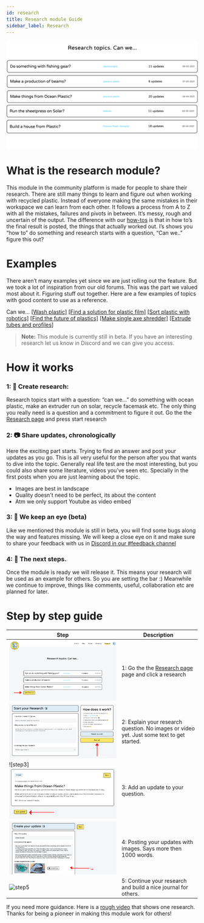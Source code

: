 ```yaml
---
id: research
title: Research module Guide
sidebar_label: Research
---
```


<img src="../assets/guides/research-intro.png"/>

# What is the research module?

This module in the community platform is made for people to share their research. There are still many things to learn and figure out when working with recycled plastic. Instead of everyone making the same mistakes in their workspace we can learn from each other. It follows a process from A to Z with all the mistakes, failures and pivots in between. It’s messy, rough and uncertain of the output. The difference with our [how-tos](https://community.preciousplastic.com/how-to) is that in how to’s the final result is posted, the things that actually worked out. I’s shows you “how to” do something and research starts with a question,  “Can we..” figure this out?



# Examples
There aren’t many examples yet since we are just rolling out the feature. But we took a lot of inspiration from our old forums. This was the part we valued most about it. Figuring stuff out together. Here are a few examples of topics with good content to use as a reference.

Can we...
[[Wash plastic]](https://davehakkens.nl/community/forums/topic/washing-plastic-v4/)
[[Find a solution for plastic film]](https://davehakkens.nl/community/forums/topic/find-a-solution-for-foil-waste-v4/)
[[Sort plastic with robotics]](https://davehakkens.nl/community/forums/topic/sorting-plastic-with-robotics-v4/)
[[Find the future of plastics]](https://davehakkens.nl/community/forums/topic/experiment-with-future-plastic-alternatives-v4/)
[[Make single axe shredder]](https://davehakkens.nl/community/forums/topic/v4-shredder-development/)
[[Extrude tubes and profiles]](https://davehakkens.nl/community/forums/topic/v4-extrusion-tubes-and-profiles/)

> **Note:** This module is currently still in beta. If you have an interesting research let us know in Discord and we can give you access.

# How it works

 ### 1: 📝 Create research:
Research topics start with a question: “can we…” do something with ocean plastic, make an extruder run on solar,  recycle facemask etc. The only thing you really need is a question and a commitment to figure it out. Go the the [Research page](https://community.preciousplastic.com/research) and press start research

 ### 2: 📷 Share updates, chronologically
Here the exciting part starts. Trying to find an answer and post your updates as you go. This is all very useful for the person after you that wants to dive into the topic. Generally real life test are the most interesting, but you could also share some literature, videos you’ve seen etc. Specially in the first posts when you are just learning about the topic.

- Images are best in landscape
- Quality doesn't need to be perfect, its about the content
- Atm we only support Youtube as video embed


 ### 3: 🐛 We keep an eye (beta)
Like we mentioned this module is still in beta, you will find some bugs along the way and features missing. We will keep a close eye on it and make sure to share your feedback with us in [Discord in our #feedback channel](https://discordapp.com/invite/n5d8Vrr)

 ### 4: 💫 The next steps.
Once the module is ready we will release it. This means your research will be used as an example for others. So you are setting the bar :) Meanwhile we continue to improve, things like comments, useful, collaboration etc are planned for later.




# Step by step guide

| Step | Description|
|-----------|---------|
|![step1](assets/guides/research-example-1.jpg)| 1: Go the the [Research page](https://community.preciousplastic.com/research) page and click a research|
| ![step2](assets/guides/research-example-2.jpg) | 2: Explain your research question. No images or video yet. Just some text to get started. |
| ![step3]![step3](assets/guides/research-example-3.jpg) | 3: Add an update to your question.  |
| ![step4](assets/guides/research-example-4.jpg) | 4: Posting your updates with images. Says more then 1000 words.     |
| ![step5](assets/guides/research-example-5.gif) | 5: Continue your research and build a nice journal for others.   |




 If you need more guidance. Here is a [rough video](https://drive.google.com/file/d/1roEAdwNSK9HyE_1Jqm29d_cOusyYYHzU/view) that shows one research.
 Thanks for being a pioneer in making this module work for others!
